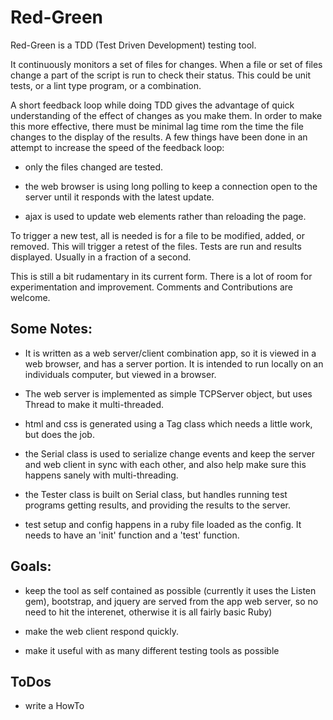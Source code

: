 # Red-Green

Red-Green is a TDD (Test Driven Development) testing tool.

It continuously monitors a set of files for changes.  When a file or
set of files change a part of the script is run to check their status.
This could be unit tests, or a lint type program, or a combination.

A short feedback loop while doing TDD gives the advantage of quick
understanding of the effect of changes as you make them.  In order to
make this more effective, there must be minimal lag time rom the time
the file changes to the display of the results.  A few things have
been done in an attempt to increase the speed of the feedback loop:

* only the files changed are tested.

* the web browser is using long polling to keep a connection open to
  the server until it responds with the latest update.

* ajax is used to update web elements rather than reloading the page.

To trigger a new test, all is needed is for a file to be modified,
added, or removed.  This will trigger a retest of the files.  Tests
are run and results displayed.  Usually in a fraction of a second.

This is still a bit rudamentary in its current form.  There is a lot
of room for experimentation and improvement.  Comments and
Contributions are welcome.

## Some Notes:

- It is written as a web server/client combination app, so it is
  viewed in a web browser, and has a server portion.  It is intended
  to run locally on an individuals computer, but viewed in a browser.

- The web server is implemented as simple TCPServer object, but uses
  Thread to make it multi-threaded.

- html and css is generated using a Tag class which needs a little
  work, but does the job.

- the Serial class is used to serialize change events and keep the
  server and web client in sync with each other, and also help make
  sure this happens sanely with multi-threading.

- the Tester class is built on Serial class, but handles running test
  programs getting results, and providing the results to the server.

- test setup and config happens in a ruby file loaded as the config.
  It needs to have an 'init' function and a 'test' function.

## Goals:

- keep the tool as self contained as possible (currently it uses the
  Listen gem), bootstrap, and jquery are served from the app web
  server, so no need to hit the interenet, otherwise it is all fairly
  basic Ruby)

- make the web client respond quickly.

- make it useful with as many different testing tools as possible

## ToDos

- write a HowTo

